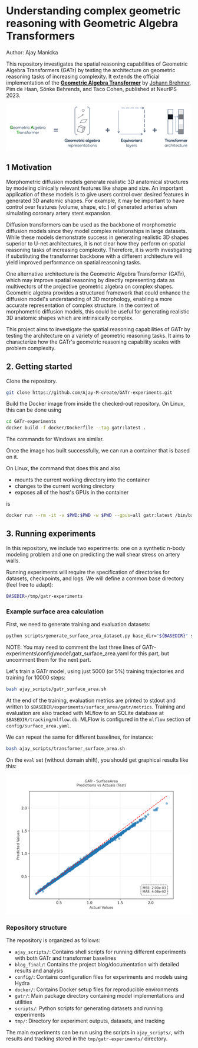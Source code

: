# Understanding complex geometric reasoning with Geometric Algebra Transformers

Author: Ajay Manicka

This repository investigates the spatial reasoning capabilities of Geometric Algebra Transformers (GATr) by testing the architecture on geometric reasoning tasks of increasing complexity. It extends the official implementation of the [**Geometric Algebra Transformer**](https://github.com/Qualcomm-AI-research/geometric-algebra-transformer/tree/main) by [Johann Brehmer](mailto:jbrehmer@qti.qualcomm.com), Pim de Haan, Sönke Behrends, and Taco Cohen, published at NeurIPS 2023.

![GATr = geometric algebra representations + equivariant layers + Transformer architecture](img/gatr.png)

## 1 Motivation

Morphometric diffusion models generate realistic 3D anatomical structures by modeling clinically relevant features like shape and size. An important application of these models is to give users control over desired features in generated 3D anatomic shapes. For example, it may be important to have control over features (volume, shape, etc.) of generated arteries when simulating coronary artery stent expansion.

Diffusion transformers can be used as the backbone of morphometric diffusion models since they model complex relationships in large datasets. While these models demonstrate success in generating realistic 3D shapes superior to U-net architectures, it is not clear how they perform on spatial reasoning tasks of increasing complexity. Therefore, it is worth investigating if substituting the transformer backbone with a different architecture will yield improved performance on spatial reasoning tasks.

One alternative architecture is the Geometric Algebra Transformer (GATr), which may improve spatial reasoning by directly representing data as multivectors of the projective geometric algebra on complex shapes. Geometric algebra provides a structured framework that could enhance the diffusion model's understanding of 3D morphology, enabling a more accurate representation of complex structure. In the context of morphometric diffusion models, this could be useful for generating realistic 3D anatomic shapes which are intrinsically complex.

This project aims to investigate the spatial reasoning capabilities of GATr by testing the architecture on a variety of geometric reasoning tasks. It aims to characterize how the GATr's geometric reasoning capability scales with problem complexity.


## 2. Getting started

Clone the repository.

```bash
git clone https://github.com/Ajay-M-create/GATr-experiments.git
```

Build the Docker image from inside the checked-out repository. On Linux, this can be done using

```bash
cd GATr-experiments
docker build -f docker/Dockerfile --tag gatr:latest .
```

The commands for Windows are similar.

Once the image has built successfully, we can run a container that is based on it.

On Linux, the command that does this and also

- mounts the current working directory into the container
- changes to the current working directory
- exposes all of the host's GPUs in the container

is

```bash
docker run --rm -it -v $PWD:$PWD -w $PWD --gpus=all gatr:latest /bin/bash
```

## 3. Running experiments

In this repository, we include two experiments: one on a synthetic n-body modeling problem and one
on predicting the wall shear stress on artery walls.

Running experiments will require the specification of directories for datasets, checkpoints, and
logs. We will define a common base directory (feel free to adapt):

```bash
BASEDIR=/tmp/gatr-experiments
```

### Example surface area calculation

First, we need to generate training and evaluation datasets:

```bash
python scripts/generate_surface_area_dataset.py base_dir="${BASEDIR}" seed=42
```

NOTE: You may need to comment the last three lines of GATr-experiments\config\model\gatr_surface_area.yaml for this part, but uncomment them for the next part.

Let's train a GATr model, using just 5000 (or 5%) training trajectories and training for 10000 steps:

```bash
bash ajay_scripts/gatr_surface_area.sh
```

At the end of the training, evaluation metrics are printed to stdout
and written to `$BASEDIR/experiments/surface_area/gatr/metrics`. Training and evaluation are also
tracked with MLflow to an SQLite database at `$BASEDIR/tracking/mlflow.db`.
MLFlow is configured in the `mlflow` section of `config/surface_area.yaml`.

We can repeat the same for different baselines, for instance:

```bash
bash ajay_scripts/transformer_surface_area.sh
```

On the `eval` set (without domain shift), you should get graphical results like this:

![alt text](tmp/gatr-experiments/experiments/surface_area/gatr_surface_area/metrics/predictions_vs_actuals_test.png)
### Repository structure

The repository is organized as follows:

- `ajay_scripts/`: Contains shell scripts for running different experiments with both GATr and transformer baselines
- `blog_final/`: Contains the project blog/documentation with detailed results and analysis
- `config/`: Contains configuration files for experiments and models using Hydra
- `docker/`: Contains Docker setup files for reproducible environments
- `gatr/`: Main package directory containing model implementations and utilities
- `scripts/`: Python scripts for generating datasets and running experiments
- `tmp/`: Directory for experiment outputs, datasets, and tracking

The main experiments can be run using the scripts in `ajay_scripts/`, with results and tracking stored in the `tmp/gatr-experiments/` directory.
